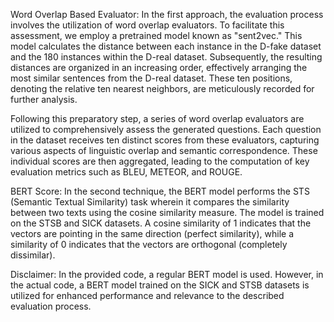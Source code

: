 
Word Overlap Based Evaluator: In the first approach, the evaluation process involves the utilization of word overlap evaluators. To facilitate this assessment, we employ a pretrained model known as "sent2vec." This model calculates the distance between each instance in the D-fake dataset and the 180 instances within the D-real dataset. Subsequently, the resulting distances are organized in an increasing order, effectively arranging the most similar sentences from the D-real dataset. These ten positions, denoting the relative ten nearest neighbors, are meticulously recorded for further analysis.

Following this preparatory step, a series of word overlap evaluators are utilized to comprehensively assess the generated questions. Each question in the dataset receives ten distinct scores from these evaluators, capturing various aspects of linguistic overlap and semantic correspondence. These individual scores are then aggregated, leading to the computation of key evaluation metrics such as BLEU, METEOR, and ROUGE.

BERT Score: In the second technique, the BERT model performs the STS (Semantic Textual Similarity) task wherein it compares the similarity between two texts using the cosine similarity measure. The model is trained on the STSB and SICK datasets. A cosine similarity of 1 indicates that the vectors are pointing in the same direction (perfect similarity), while a similarity of 0 indicates that the vectors are orthogonal (completely dissimilar).

Disclaimer: In the provided code, a regular BERT model is used. However, in the actual code, a BERT model trained on the SICK and STSB datasets is utilized for enhanced performance and relevance to the described evaluation process.
